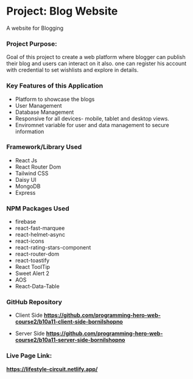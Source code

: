 
# Project: Blog Website
A website for Blogging


### Project Purpose:

Goal of this project to create a web platform where blogger can publish their blog and users can interact on it also. one can register his account with credential to set wishlists and explore in details.

### Key Features of this Application
* Platform to showcase the blogs
* User Management
* Database Management
* Responsive for all devices- mobile, tablet and desktop views.
* Enviromnet variable for user and data management to secure information



### Framework/Library Used
* React Js
* React Router Dom
* Tailwind CSS
* Daisy UI
* MongoDB
* Express

### NPM Packages Used
* firebase
* react-fast-marquee
* react-helmet-async
* react-icons
* react-rating-stars-component
* react-router-dom
* react-toastify
* React ToolTip
* Sweet Alert 2
* AOS
* React-Data-Table



### GitHub Repository
* Client Side
**https://github.com/programming-hero-web-course2/b10a11-client-side-bornilshopno**

* Server Side
**https://github.com/programming-hero-web-course2/b10a11-server-side-bornilshopno**

### Live Page Link:

**https://lifestyle-circuit.netlify.app/**
